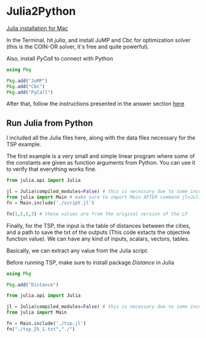 # Julia2Python

[Julia installation for Mac](https://www.softcover.io/read/7b8eb7d0/juliabook/introduction#sec-julia_mac)

In the Terminal, hit *julia*, and install JuMP and Cbc for optimization solver (this is the COIN-OR solver, it's free and quite powerful).

Also, install *PyCall* to connect with Python

```julia
using Pkg

Pkg.add("JuMP")
Pkg.add("Cbc")
Pkg.add("PyCall")
```

After that, follow the instructions presented in the answer section [here](https://stackoverflow.com/questions/49750067/running-julia-jl-file-in-python)

## Run Julia from Python

I included all the Julia files here, along with the data files necessary for the TSP example.

The first example is a very small and simple linear program where some of the constants are given as function arguments from Python. You can use it to verify that everything works fine. 

```python
from julia.api import Julia

jl = Julia(compiled_modules=False) # this is necessary due to some incompatibilities that have to do with the current version of these packages.
from julia import Main # make sure to import Main AFTER command jl=Julia(compiled_modules=False) due to the aforementioned incompatibilities
fn = Main.include('./script.jl')

fn(1,5,5,3) # these values are from the original version of the LP
```

Finally, for the TSP, the input is the table of distances between the cities, and a path to save the txt of the outputs (This code extacts the objective function value). We can have any kind of inputs, scalars, vectors, tables. 

Basically, we can extract any value from the Julia script.

Before running TSP, make sure to install package *Distance* in Julia

```julia
using Pkg

Pkg.add("Distance")
```

```python
from julia.api import Julia

jl = Julia(compiled_modules=False) # this is necessary due to some incompatibilities that have to do with the current version of these packages.
from julia import Main

fn = Main.include('./tsp.jl')
fn("./tsp_25_1.txt","./")
```

